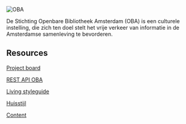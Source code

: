 ![OBA](https://user-images.githubusercontent.com/1061632/191293310-64f64c1f-8b5a-42a3-8181-d0fb240ebc56.png)

De Stichting Openbare Bibliotheek Amsterdam (OBA) is een culturele instelling, die zich ten doel stelt het vrije verkeer van informatie in de Amsterdamse samenleving te bevorderen.

## Resources

[Project board](https://github.com/orgs/fdnd-agency/projects/5)

[REST API OBA](zoeken.oba.nl/api/v1/)

[Living styleguide]()

[Huisstijl](https://github.com/fdnd-agency/oba/blob/main/OBA%20Styleguide%202019.pdf)

[Content]()
